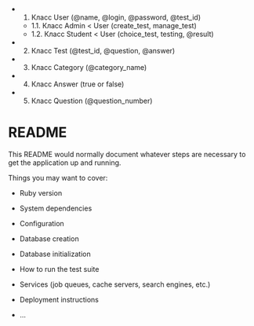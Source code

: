 * 1. Класс User (@name,
				 @login, 
				 @password, 
				 @test_id)

	* 1.1. Класс Admin < User (create_test, manage_test)
	* 1.2. Класс Student < User (choice_test, testing, @result)

* 2. Класс Test (@test_id, 
				 @question, 
				 @answer) 
				 
* 3. Класс Category (@category_name)
* 4. Класс Answer (true or false)
* 5. Класс Question (@question_number)

# README

This README would normally document whatever steps are necessary to get the
application up and running.

Things you may want to cover:

* Ruby version

* System dependencies

* Configuration

* Database creation

* Database initialization

* How to run the test suite

* Services (job queues, cache servers, search engines, etc.)

* Deployment instructions

* ...
